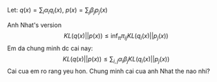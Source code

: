 Let: $q(x) = \sum_i \alpha_i q_i(x)$, $p(x) = \sum_j \beta_j p_j(x)$

Anh Nhat's version
$$
KL(q(x)||p(x)) \leq \inf_{\pi} \pi_{ij} KL(q_i(x)||p_j(x))
$$
Em da chung minh dc cai nay:
$$
KL(q(x)||p(x)) \leq \sum_{i,j} \alpha_i \beta_j KL(q_i(x)||p_j(x))
$$
Cai cua em ro rang yeu hon. Chung minh cai cua anh Nhat the nao nhi?

